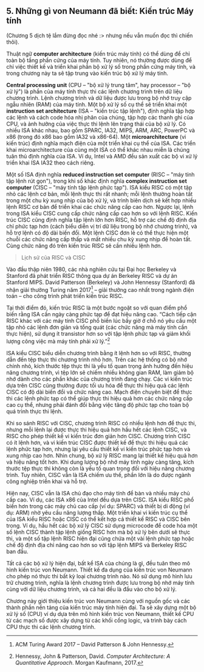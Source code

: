 ## 5. Những gì von Neumann đã biết: Kiến trúc Máy tính

(Chương 5 dịch tệ lắm đừng đọc nhé :> nhưng nếu vẫn muốn đọc thì chiến thôi).

Thuật ngữ **computer architecture** (kiến trúc máy tính) có thể dùng để chỉ toàn bộ tầng phần cứng của máy tính. Tuy nhiên, nó thường được dùng để chỉ việc thiết kế và triển khai phần bộ xử lý số trong phần cứng máy tính, và trong chương này ta sẽ tập trung vào kiến trúc bộ xử lý máy tính.

**Central processing unit** (CPU – "bộ xử lý trung tâm", hay processor – "bộ xử lý") là phần của máy tính thực thi các lệnh chương trình trên dữ liệu chương trình. Lệnh chương trình và dữ liệu được lưu trong bộ nhớ truy cập ngẫu nhiên (RAM) của máy tính. Một bộ xử lý số cụ thể sẽ triển khai một **instruction set architecture** (ISA – "kiến trúc tập lệnh"), định nghĩa tập hợp các lệnh và cách code hóa nhị phân của chúng, tập hợp các thanh ghi của CPU, và ảnh hưởng của việc thực thi lệnh lên trạng thái của bộ xử lý. Có nhiều ISA khác nhau, bao gồm SPARC, IA32, MIPS, ARM, ARC, PowerPC và x86 (trong đó x86 bao gồm IA32 và x86-64). Một **microarchitecture** (vi kiến trúc) định nghĩa mạch điện của một triển khai cụ thể của ISA. Các triển khai microarchitecture của cùng một ISA có thể khác nhau miễn là chúng tuân thủ định nghĩa của ISA. Ví dụ, Intel và AMD đều sản xuất các bộ vi xử lý triển khai ISA IA32 theo cách riêng.

Một số ISA định nghĩa **reduced instruction set computer** (RISC – "máy tính tập lệnh rút gọn"), trong khi số khác định nghĩa **complex instruction set computer** (CISC – "máy tính tập lệnh phức tạp"). ISA kiểu RISC có một tập nhỏ các lệnh cơ bản, mỗi lệnh thực thi rất nhanh; mỗi lệnh thường hoàn tất trong một chu kỳ xung nhịp của bộ xử lý, và trình biên dịch sẽ kết hợp nhiều lệnh RISC cơ bản để triển khai các chức năng cấp cao hơn. Ngược lại, lệnh trong ISA kiểu CISC cung cấp chức năng cấp cao hơn so với lệnh RISC. Kiến trúc CISC cũng định nghĩa tập lệnh lớn hơn RISC, hỗ trợ các chế độ định địa chỉ phức tạp hơn (cách biểu diễn vị trí dữ liệu trong bộ nhớ chương trình), và hỗ trợ lệnh có độ dài biến đổi. Một lệnh CISC đơn lẻ có thể thực hiện một chuỗi các chức năng cấp thấp và mất nhiều chu kỳ xung nhịp để hoàn tất. Cùng chức năng đó trên kiến trúc RISC sẽ cần nhiều lệnh hơn.

> Lịch sử của RISC và CISC

Vào đầu thập niên 1980, các nhà nghiên cứu tại Đại học Berkeley và Stanford đã phát triển RISC thông qua dự án Berkeley RISC và dự án Stanford MIPS. David Patterson (Berkeley) và John Hennessy (Stanford) đã nhận giải thưởng Turing năm 2017[^1] – giải thưởng cao nhất trong ngành điện toán – cho công trình phát triển kiến trúc RISC.

Tại thời điểm đó, kiến trúc RISC là một bước ngoặt so với quan điểm phổ biến rằng ISA cần ngày càng phức tạp để đạt hiệu năng cao. “Cách tiếp cận RISC khác với các máy tính CISC phổ biến lúc bấy giờ ở chỗ nó yêu cầu một tập nhỏ các lệnh đơn giản và tổng quát (các chức năng mà máy tính cần thực hiện), sử dụng ít transistor hơn so với tập lệnh phức tạp và giảm khối lượng công việc mà máy tính phải xử lý.”[^2]

ISA kiểu CISC biểu diễn chương trình bằng ít lệnh hơn so với RISC, thường dẫn đến tệp thực thi chương trình nhỏ hơn. Trên các hệ thống có bộ nhớ chính nhỏ, kích thước tệp thực thi là yếu tố quan trọng ảnh hưởng đến hiệu năng chương trình, vì tệp lớn sẽ chiếm nhiều không gian RAM, làm giảm bộ nhớ dành cho các phần khác của chương trình đang chạy. Các vi kiến trúc dựa trên CISC cũng thường được tối ưu hóa để thực thi hiệu quả các lệnh CISC có độ dài biến đổi và chức năng cao. Mạch điện chuyên biệt để thực thi các lệnh phức tạp có thể giúp thực thi hiệu quả hơn các chức năng cấp cao cụ thể, nhưng phải đánh đổi bằng việc tăng độ phức tạp cho toàn bộ quá trình thực thi lệnh.

Khi so sánh RISC với CISC, chương trình RISC có nhiều lệnh hơn để thực thi, nhưng mỗi lệnh lại được thực thi hiệu quả hơn hầu hết các lệnh CISC, và RISC cho phép thiết kế vi kiến trúc đơn giản hơn CISC. Chương trình CISC có ít lệnh hơn, và vi kiến trúc CISC được thiết kế để thực thi hiệu quả các lệnh phức tạp hơn, nhưng lại yêu cầu thiết kế vi kiến trúc phức tạp hơn và xung nhịp cao hơn. Nhìn chung, bộ xử lý RISC mang lại thiết kế hiệu quả hơn và hiệu năng tốt hơn. Khi dung lượng bộ nhớ máy tính ngày càng tăng, kích thước tệp thực thi không còn là yếu tố quan trọng đối với hiệu năng chương trình. Tuy nhiên, CISC vẫn là ISA chiếm ưu thế, phần lớn là do được ngành công nghiệp triển khai và hỗ trợ.

Hiện nay, CISC vẫn là ISA chủ đạo cho máy tính để bàn và nhiều máy chủ cấp cao. Ví dụ, các ISA x86 của Intel đều dựa trên CISC. ISA kiểu RISC phổ biến hơn trong các máy chủ cao cấp (ví dụ: SPARC) và thiết bị di động (ví dụ: ARM) nhờ yêu cầu năng lượng thấp. Một triển khai vi kiến trúc cụ thể của ISA kiểu RISC hoặc CISC có thể kết hợp cả thiết kế RISC và CISC bên trong. Ví dụ, hầu hết các bộ xử lý CISC sử dụng microcode để code hóa một số lệnh CISC thành tập lệnh giống RISC hơn mà bộ xử lý bên dưới sẽ thực thi, và một số tập lệnh RISC hiện đại cũng chứa một vài lệnh phức tạp hoặc chế độ định địa chỉ nâng cao hơn so với tập lệnh MIPS và Berkeley RISC ban đầu.

Tất cả các bộ xử lý hiện đại, bất kể ISA của chúng là gì, đều tuân theo mô hình kiến trúc von Neumann. Thiết kế đa dụng của kiến trúc von Neumann cho phép nó thực thi bất kỳ loại chương trình nào. Nó sử dụng mô hình lưu trữ chương trình, nghĩa là lệnh chương trình được lưu trong bộ nhớ máy tính cùng với dữ liệu chương trình, và cả hai đều là đầu vào cho bộ xử lý.

Chương này giới thiệu kiến trúc von Neumann cùng với nguồn gốc và các thành phần nền tảng của kiến trúc máy tính hiện đại. Ta sẽ xây dựng một bộ xử lý số (CPU) ví dụ dựa trên mô hình kiến trúc von Neumann, thiết kế CPU từ các mạch số được xây dựng từ các khối cổng logic, và trình bày cách CPU thực thi các lệnh chương trình.

[^1]: ACM Turing Award 2017 – David Patterson & John Hennessy.  
[^2]: Hennessy, John & Patterson, David. *Computer Architecture: A Quantitative Approach*. Morgan Kaufmann, 2017.




